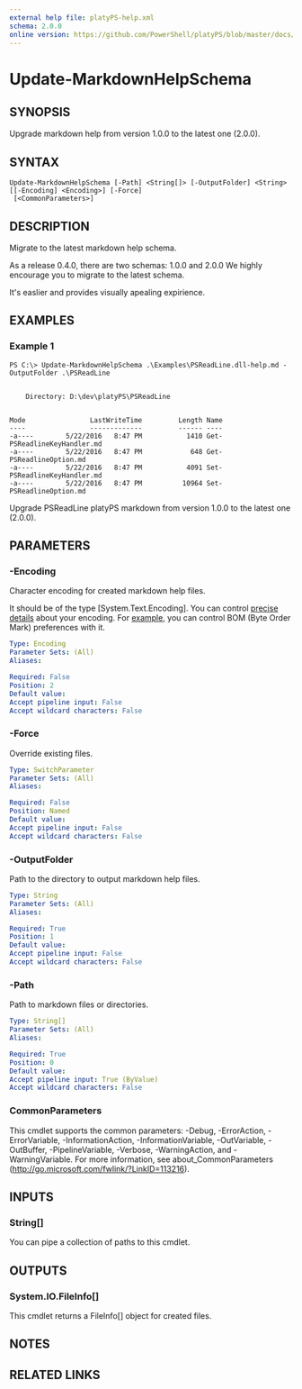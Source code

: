 ```yaml
---
external help file: platyPS-help.xml
schema: 2.0.0
online version: https://github.com/PowerShell/platyPS/blob/master/docs/Update-MarkdownHelpSchema.md
---
```


# Update-MarkdownHelpSchema
## SYNOPSIS
Upgrade markdown help from version 1.0.0 to the latest one (2.0.0).
## SYNTAX

```
Update-MarkdownHelpSchema [-Path] <String[]> [-OutputFolder] <String> [[-Encoding] <Encoding>] [-Force]
 [<CommonParameters>]
```

## DESCRIPTION
Migrate to the latest markdown help schema.

As a release 0.4.0, there are two schemas: 1.0.0 and 2.0.0
We highly encourage you to migrate to the latest schema.

It's easlier and provides visually apealing expirience.
## EXAMPLES

### Example 1
```
PS C:\> Update-MarkdownHelpSchema .\Examples\PSReadLine.dll-help.md -OutputFolder .\PSReadLine


    Directory: D:\dev\platyPS\PSReadLine


Mode                LastWriteTime         Length Name
----                -------------         ------ ----
-a----        5/22/2016   8:47 PM           1410 Get-PSReadlineKeyHandler.md
-a----        5/22/2016   8:47 PM            648 Get-PSReadlineOption.md
-a----        5/22/2016   8:47 PM           4091 Set-PSReadlineKeyHandler.md
-a----        5/22/2016   8:47 PM          10964 Set-PSReadlineOption.md
```

Upgrade PSReadLine platyPS markdown from version 1.0.0 to the latest one (2.0.0).
## PARAMETERS

### -Encoding
Character encoding for created markdown help files.

It should be of the type \[System.Text.Encoding\].
You can control [precise details](https://msdn.microsoft.com/en-us/library/ms404377.aspx) about your encoding.
For [example](http://stackoverflow.com/questions/5596982/using-powershell-to-write-a-file-in-utf-8-without-the-bom), 
you can control BOM (Byte Order Mark) preferences with it.


```yaml
Type: Encoding
Parameter Sets: (All)
Aliases: 

Required: False
Position: 2
Default value: 
Accept pipeline input: False
Accept wildcard characters: False
```

### -Force
Override existing files.


```yaml
Type: SwitchParameter
Parameter Sets: (All)
Aliases: 

Required: False
Position: Named
Default value: 
Accept pipeline input: False
Accept wildcard characters: False
```

### -OutputFolder
Path to the directory to output markdown help files.


```yaml
Type: String
Parameter Sets: (All)
Aliases: 

Required: True
Position: 1
Default value: 
Accept pipeline input: False
Accept wildcard characters: False
```

### -Path
Path to markdown files or directories.


```yaml
Type: String[]
Parameter Sets: (All)
Aliases: 

Required: True
Position: 0
Default value: 
Accept pipeline input: True (ByValue)
Accept wildcard characters: False
```

### CommonParameters
This cmdlet supports the common parameters: -Debug, -ErrorAction, -ErrorVariable, -InformationAction, -InformationVariable, -OutVariable, -OutBuffer, -PipelineVariable, -Verbose, -WarningAction, and -WarningVariable. For more information, see about_CommonParameters (http://go.microsoft.com/fwlink/?LinkID=113216).
## INPUTS

### String[]
You can pipe a collection of paths to this cmdlet.
## OUTPUTS

### System.IO.FileInfo[]
This cmdlet returns a FileInfo[] object for created files.
## NOTES

## RELATED LINKS

